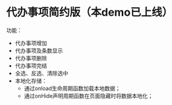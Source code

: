 # 代办事项简约版（本demo已上线）

功能：

- 代办事项增加
- 代办事项及条数显示
- 代办事项删除
- 代办事项完结
- 全选、反选、清除选中
- 本地化存储：
  + 通过onload生命周期函数加载本地数据；
  + 通过onHide声明周期函数在页面隐藏时将数据本地化；